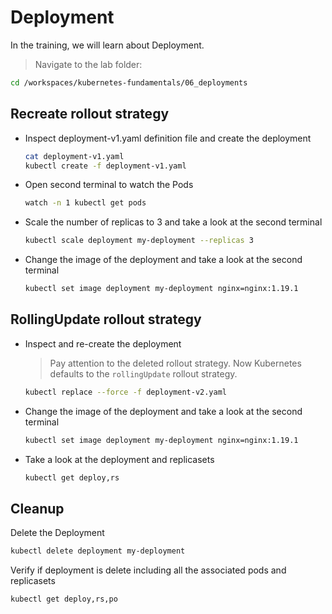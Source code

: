 # Deployment

In the training, we will learn about Deployment.

>Navigate to the lab folder:

```bash
cd /workspaces/kubernetes-fundamentals/06_deployments
```

## Recreate rollout strategy

* Inspect deployment-v1.yaml definition file and create the deployment

  ```bash
  cat deployment-v1.yaml
  kubectl create -f deployment-v1.yaml
  ```

* Open second terminal to watch the Pods

  ```bash
  watch -n 1 kubectl get pods
  ```

* Scale the number of replicas to 3 and take a look at the second terminal

  ```bash
  kubectl scale deployment my-deployment --replicas 3
  ```

* Change the image of the deployment and take a look at the second terminal

  ```bash
  kubectl set image deployment my-deployment nginx=nginx:1.19.1
  ```

## RollingUpdate rollout strategy

* Inspect and re-create the deployment
  >Pay attention to the deleted rollout strategy. Now Kubernetes defaults to the `rollingUpdate` rollout strategy.

  ```bash
  kubectl replace --force -f deployment-v2.yaml
  ```

* Change the image of the deployment and take a look at the second terminal

  ```bash
  kubectl set image deployment my-deployment nginx=nginx:1.19.1
  ```

* Take a look at the deployment and replicasets

  ```bash
  kubectl get deploy,rs
  ```

## Cleanup

Delete the Deployment

```bash
kubectl delete deployment my-deployment
```

Verify if deployment is delete including all the associated pods and replicasets

```bash
kubectl get deploy,rs,po
```
